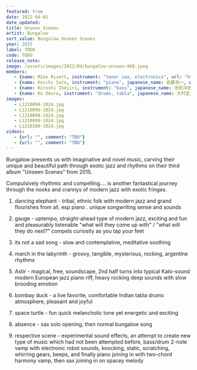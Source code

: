 ```yaml
---
featured: true
date: 2022-04-01
date_updated: 
title: Unseen Scenes
artist: Bungalow
sort_value: Bungalow Unseen Scenes
year: 2015
label: TODO
code: TODO
release_note: 
image: /assets/images/2022/04/bungalow-unseen-460.jpeg
members:
   - {name: Mike Rivett, instrument: "tenor sax, electronics", url: "https://www.mikerivett.com/"}
   - {name: Koichi Sato, instrument: "piano", japanese_name: 佐藤浩一, url: "https://koichisato.com/"}
   - {name: Hiroshi Ikejiri, instrument: "bass", japanese_name: 池尻洋史, url: "https://www.hiroshiikejiri.com/"}
   - {name: Ko Omura, instrument: "drums, tabla", japanese_name: 大村亘, url: "https://kojazz0829.wixsite.com/1981"}
images: 
   - L1210094-1024.jpg
   - L1210096-1024.jpg
   - L1210098-1024.jpg
   - L1210099-1024.jpg
   - L1210100-1024.jpg
videos: 
   - {url: "", comment: "TBD"}
   - {url: "", comment: "TBD"}
---
```




Bungalow presents us with imaginative and novel music, carving their unique and beautiful path through exotic jazz and rhythms on their third album "Unseen Scenes" from 2015.

Compulsively rhythmic and compelling.... is another fantastical journey through the nooks and crannys of modern jazz with exotic fringes.

1. dancing elephant - tribal, ethnic folk with modern jazz and grand flourishes from all, esp piano . unique songwriting sense and sounds

2. gauge - uptempo, straight-ahead type of modern jazz, exciting and fun and pleasurably listenable "what will they come up with" / "what will they do next?" compels curiosity as you tap your feet

3. its not a sad song - slow and contemplative, meditative soothing

4. march in the labyrinth - groovy, tangible, mysterious, rocking, argentine rhythms

5. Astir - magical, free, soundscape, 2nd half turns into typical Kato-sound modern European jazz piano riff, heavy rocking deep sounds with slow brooding emotion

6. bombay duck - a live favorite, comfortable Indian tabla drums atmosphere, pleasant and joyful

7. space turtle - fun quick melancholic tone yet energetic and exciting

8. absence - sax solo opening, then normal bungalow song

9. respective scene - experimental sound effects, an attempt to create new type of music which had not been attempted before, bass/drum 2-note vamp with electronic robot sounds, knocking, static, scratching, whirring gears, beeps, and finally piano joining in with two-chord harmony vamp, then sax joining in on spacey melody
